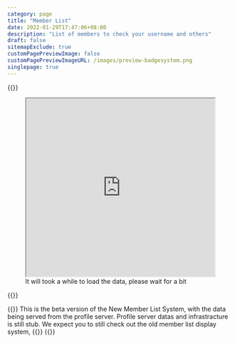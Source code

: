 ```yaml
---
category: page
title: "Member List"
date: 2022-01-29T17:47:06+08:00
description: "List of members to check your username and others"
draft: false
sitemapExclude: true
customPagePreviewImage: false
customPagePreviewImageURL: /images/preview-badgesystem.png
singlepage: true
---
```

{{<html>}}
<figure><iframe id="mainframe" loading="lazy" width="100%" height="400px" style="z-index:0;" src="https://docs.google.com/spreadsheets/d/e/2PACX-1vTj1Cp8-t1ZRB4bvcuFQf-yrOHo3lFnljvG_oASNkQqUj4JISu8Xh32kBx4D2Hxlwb1k_Mm5dHfqTcV/pubhtml?gid=374045316&amp;single=true&amp;widget=true"></iframe><figcaption>It will took a while to load the data, please wait for a bit</figcaption></figure>
{{</html>}}

{{<collapsible name="New Member List Display System (Beta)" class="collapsible-notbig collapsible-fullwidth">}}
This is the beta version of the New Member List System, with the data being served from the profile server.
Profile server datas and infrastracture is still stub. We expect you to still check out the old member list display system,
{{<memberListSystem>}}
{{</collapsible>}}